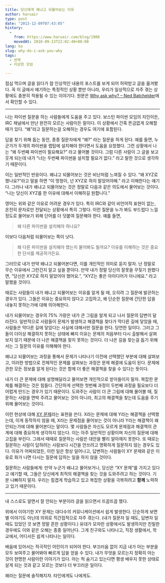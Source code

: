 ```yaml
---
title: 당신에게 왜냐고 되물어보는 이유
author: haruair
type: post
date: "2013-12-09T07:43:05"
history:
  - 
    from: https://www.haruair.com/blog/1908
    movedAt: 2018-09-13T22:02:40+00:00
lang: ko
slug: why-do-i-ask-you-why
tags:
  - 번역
  - 이상한 모임

---
```

점심 먹으며 글을 읽다가 참 인상적인 내용의 포스트를 보게 되어 허락받고 글을 옮겨봤다. 꼭 이 글에서 얘기하는 특정적인 상황 뿐만 아니라, 우리가 일상적으로 자주 겪는 상황에도 충분히 적용될 수 있는 이야기다. 원문은 [Why ask why? &#8211; Ned Batchelder][1]에서 확인할 수 있다.

* * *

나는 파이썬 질문을 하는 사람들에게 도움을 주고 있다. 보스턴 파이썬 모임의 지인이든, IRC 채널에서 만난 완전히 모르는 사람이든 말이다. 이 상황에서 간혹 뜬금없게 오해할 때가 있다. &#8220;왜&#8221;라고 질문하는걸 오해하는 경우도 여기에 포함된다.

답을 찾기 위해 돕는 동안, 종종 질문자에게 &#8220;왜?&#8221; 라는 질문을 하게 된다. 예를 들면, 누군가가 두개의 파이썬을 랩탑에 설치해야 한다면서 도움을 요청했다. 그런 상황에서 나는 &#8220;왜 두번째 파이썬이 필요해요?&#8221; 라고 물어볼 것이다. 그럼 다른 사람이 그 글을 보고 웃게 되는데 내가 &#8220;너는 두번째 파이썬을 설치할 필요가 없다.&#8221; 라고 말한 것으로 생각하기 때문이다.

이는 일반적인 반응이다. 왜냐고 되물어보는 것은 비난처럼 느껴질 수 있다. &#8220;왜 XYZ로 했나요?&#8221;라고 말을 하면 &#8220;이 멍청이, 넌 XYZ로 하지 말았어야해.&#8221; 라고 이해한다는 얘기다. 그러나 내가 왜냐고 되물어보는 것은 정말로 다음과 같은 의도에서 물어보는 것이다. &#8220;나는 당신이 XYZ를 한 이유에 대해서 이해하길 원합니다.&#8221;

영어는 위와 같은 이유로 어려운 경우가 있다. 특히 IRC와 같이 비언어적 표현이 없는, 온전히 문자로만 전달되는 상황에서 특히 그렇다. 이런 질문을 누가 봐도 부드럽다 느낄 정도로 물어보기 위해 단어를 더 덧붙여 질문해야 한다. 예를 들면,

> 왜 다른 파이썬을 설치해야 하나요? 

이보다 다음처럼 되물어보는 쪽이 낫다.

> 왜 다른 파이썬을 설치해야 했는지 물어봐도 될까요? 이유를 이해하는 것은 중요한 단서를 제공하거든요. 

그러므로 내가 만약 왜냐고 되물어본다면, 이를 개인적인 의미로 듣지 말자. 난 정말로 무슨 이유에서 그런건지 알고 싶을 뿐이다. 만약 내가 정말 당신의 잘못을 꾸짖기 원했다면, &#8220;당신은 XYZ로 하지 말았어야 했어요.&#8221;, &#8220;XYZ는 좋은 아이디어가 아니에요.&#8221; 라고 말했을 것이다.

때로는 사람들이 내가 왜냐고 되물어보는 이유를 알게 될 때, 오히려 그 질문에 발끈하는 경우가 있다. 그들은 이유는 중요하지 않다고 고집하고, 왜 단순한 질문에 간단한 답을 내놓지 못하는가에 대해 의아해한다.

내가 되물어보는 경우의 75% 가량은 내가 큰 그림을 알게 되고 나서 질문의 답변이 달라진다. 일반적으로 사람들이 문제가 발생하고 해결책을 찾다가 막다른 길에 닿았을 때, 사람들은 막다른 길에 닿았다는 사실에 대해서만 질문을 한다. 당연한 일이다. 그러고 그들이 더이상 해결하지 못하는 상태에 빠지 이유는 문제의 처음부터 다시 출발해서 살펴보지 않기 때문에 더 나은 해결책을 찾지 못하는 것이다. 더 나은 길을 찾는걸 돕기 위해서는 그 질문의 이유를 이해해야 한다.

왜냐고 되물어보는 과정을 통해서 문제가 나타나기 이전에 선택했던 부분에 대해 살펴보고, 이러한 방법으로 전체적인 문제를 살펴보는 과정은 문제 해결에 도움이 된다. 문제에 관한 모든 정보를 알게 된다는 것은 함께 더 좋은 해결책을 찾을 수 있다는 뜻이다.

내가 더 큰 문제에 대해 설명해달라고 물어보면 개인적으로 받아들이지 말자. 복잡한 문제를 해결하는 것은 힘들다. 간단하게 선택한 첫번째 과정이 두번째 과정을 필요보다 더 어렵게 만드는 경우가 있기 때문이다. 도와주는 사람이 더 큰 그림에 대해 물어볼 때, 질문하는 사람을 면박 주려고 물어보는 것이 아니라, 최고의 해결책을 찾는데 도움을 주기 위해 물어보는 것이다.

이런 현상에 대해 [XY 문제][2]라는 표현을 쓴다. X라는 문제에 대해 Y라는 해결책을 선택했는데, 이게 동작하지 않을 때, X라는 문제점을 물어보는 것이 아니라 Y라는 해결책이 왜 안되는가에 대해 물어본다는 말이다. 몇 사람들은 자신도 모르게 문제점과 해결책의 관계에 대해 중요하게 생각하지 않는다. 이는 아주 일반적인 상황이며 자신의 질문에 대해 고집을 부린다. 그래서 때때로 질문하는 사람은 대안을 빨리 알아채지 못한다. 또 때로는 질문하는 사람이 답하려는 사람보다 시간을 안쓰려고 명확하게 질문하지 않는 경우도 있다. 이유가 어찌되었든, 이런 일은 항상 일어나고, 답변하는 사람들이 XY 문제와 같은 이유로 화가 나면 다시는 질문에 답하는 일을 하지 않을 것이다.

질문하는 사람들에게: 만약 누군가 왜냐고 물어보거나, 당신은 &#8220;XY 문제&#8221;를 가지고 있다고 얘기할 때, 그들은 당신에게 최적의 해결책을 찾는 것을 도와주려고 하는 것이다. 기분 나빠하지 말자. 우리는 힘겹게 학습하고 있고 복잡한 상황을 극복하려고 **함께** 노력하고 있기 때문이다.

* * *

내 스스로도 알면서 잘 안되는 부분이라 글을 읽으면서 뜨끔뜨끔 했다.

위에서 이야기한 XY 문제는 대다수의 커뮤니케이션에서 쉽게 발생한다. 단순하게 보면 별 이야기도 아닌데 의외로 직간접적으로 자주 겪는다. (내가 질문자 일 때도, 답변자 일 때도 있었던 것 보면 정말 흔한 상황이다.) 유대가 모자란 상황에서도 발생하지만 친밀한 경우에도 이와 같은 오해는 종종 일어난다. 그게 친구와도 나타나고, 직장 생활에서, 학교에서, 어디서든 쉽게 나타나는 일이다.

배움에 있어서는 적극적인 어린이가 되어야 한다. 부끄러움 없이 지금 내가 아는 부분을 모두 보여주고 물어봐야 빠르게 답을 얻을 수 있다. 내가 무엇을 모르는지 정확히 아는 것이 현명한 사람이란 이야기가 있다. 아는 척 숨기고 있는다면 평생 배우지 못한 상태로 살게 되는 것과 같고 모르는 것보다 더 부끄러운 일이다.

왜라는 질문에 솔직해지자. 타인에게도 나에게도.

 [1]: http://nedbatchelder.com/blog/201312/why_ask_why.html
 [2]: http://meta.stackoverflow.com/questions/66377/what-is-the-xy-problem/66378#66378